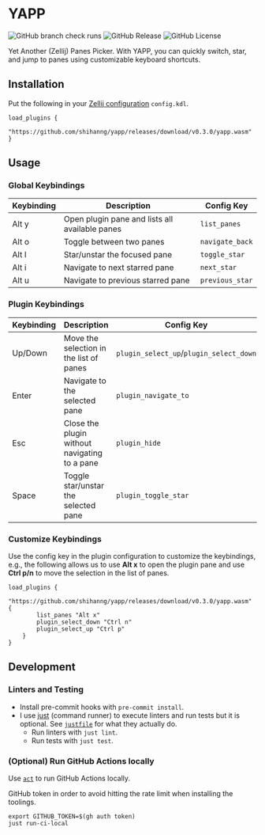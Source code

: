 # YAPP

![GitHub branch check runs](https://img.shields.io/github/check-runs/shihanng/yapp/main)
![GitHub Release](https://img.shields.io/github/v/release/shihanng/yapp)
![GitHub License](https://img.shields.io/github/license/shihanng/yapp)

Yet Another (Zellij) Panes Picker.
With YAPP, you can quickly switch, star, and jump to panes
using customizable keyboard shortcuts.

## Installation

Put the following in your
[Zellij configuration](https://zellij.dev/documentation/configuration.html)
`config.kdl`.

```kdl
load_plugins {
    "https://github.com/shihanng/yapp/releases/download/v0.3.0/yapp.wasm"
}
```

## Usage

### Global Keybindings

| Keybinding | Description                                    | Config Key      |
| ---------- | ---------------------------------------------- | --------------- |
| Alt y      | Open plugin pane and lists all available panes | `list_panes`    |
| Alt o      | Toggle between two panes                       | `navigate_back` |
| Alt l      | Star/unstar the focused pane                   | `toggle_star`   |
| Alt i      | Navigate to next starred pane                  | `next_star`     |
| Alt u      | Navigate to previous starred pane              | `previous_star` |

<!-- markdownlint-disable MD013 -->

### Plugin Keybindings

| Keybinding | Description                                   | Config Key                              |
| ---------- | --------------------------------------------- | --------------------------------------- |
| Up/Down    | Move the selection in the list of panes       | `plugin_select_up`/`plugin_select_down` |
| Enter      | Navigate to the selected pane                 | `plugin_navigate_to`                    |
| Esc        | Close the plugin without navigating to a pane | `plugin_hide`                           |
| Space      | Toggle star/unstar the selected pane          | `plugin_toggle_star`                    |

### Customize Keybindings

Use the config key in the plugin configuration to customize the keybindings, e.g.,
the following allows us to use **Alt x** to open the plugin pane and
use **Ctrl p/n** to move the selection in the list of panes.

```kdl
load_plugins {
    "https://github.com/shihanng/yapp/releases/download/v0.3.0/yapp.wasm" {
        list_panes "Alt x"
        plugin_select_down "Ctrl n"
        plugin_select_up "Ctrl p"
    }
}
```

<!-- markdownlint-enable MD013 -->

## Development

### Linters and Testing

- Install pre-commit hooks with `pre-commit install`.
- I use [just](https://just.systems/) (command runner) to execute linters
  and run tests but it is optional. See [`justfile`](./justfile) for
  what they actually do.
  - Run linters with `just lint`.
  - Run tests with `just test`.

### (Optional) Run GitHub Actions locally

Use [`act`](https://github.com/nektos/act) to run GitHub Actions locally.

GitHub token in order to avoid hitting the rate limit
when installing the toolings.

```shell
export GITHUB_TOKEN=$(gh auth token)
just run-ci-local
```
